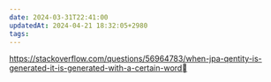 ```yaml
---
date: 2024-03-31T22:41:00
updatedAt: 2024-04-21 18:32:05+2980
tags: 
---
```

https://stackoverflow.com/questions/56964783/when-jpa-qentity-is-generated-it-is-generated-with-a-certain-word